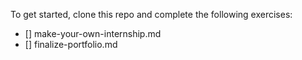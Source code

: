 To get started, clone this repo and complete the following exercises:

- [] make-your-own-internship.md  
- [] finalize-portfolio.md
